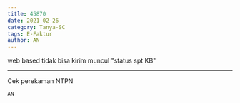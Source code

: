 ```yaml
---
title: 45870
date: 2021-02-26
category: Tanya-SC
tags: E-Faktur
author: AN
---
```


web based tidak bisa kirim muncul "status spt KB"

---

Cek perekaman NTPN

`AN`
